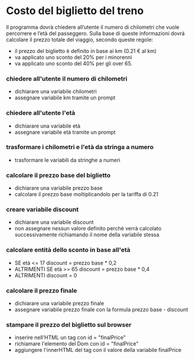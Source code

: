 # Costo del biglietto del treno

Il programma dovrà chiedere all’utente il numero di chilometri che vuole percorrere e l’età del passeggero.
Sulla base di queste informazioni dovrà calcolare il prezzo totale del viaggio, secondo queste regole:
- il prezzo del biglietto è definito in base ai km (0.21 € al km)
- va applicato uno sconto del 20% per i minorenni
- va applicato uno sconto del 40% per gli over 65.

### chiedere all'utente il numero di chilometri
- dichiarare una variabile chilometri
- assegnare variabile km tramite un prompt 
### chiedere all'utente l'età
- dichiarare una variabile età
- assegnare variabile età tramite un prompt 
### trasformare i chilometri e l'età da stringa a numero 
- trasformare le variabili da stringhe a numeri
### calcolare il prezzo base del biglietto
- dichiarare una variabile prezzo base
- calcolare il prezzo base moltiplicandolo per la tariffa di 0.21
### creare variabile discount 
- dichiarare una variabile discount
- non assegnare nessun valore definito perchè verrà calcolato successivamente richiamando il nome della variabile stessa
### calcolare entità dello sconto in base all'età
- SE età <= 17 
discount = prezzo base * 0,2
- ALTRIMENTI SE età >= 65 
discount = prezzo base * 0,4
- ALTRIMENTI 
discount = 0 
### calcolare il prezzo finale 
- dichiarare una variabile prezzo finale
- assegnare variabile prezzo finale con la formula prezzo base - discount
 ### stampare il prezzo del biglietto sul browser
- inserire nell'HTML un tag con id = "finalPrice"
- richiamare l'elemento del Dom con id = "finalPrice"
- aggiungere l'innerHTML del tag con il valore della variabile finalPrice




